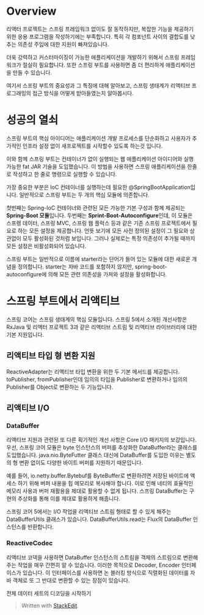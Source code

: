 # Overview

리액터 프로젝트는 스프링 프레임워크 없이도 잘 동작하지만, 복잡한 기능을 제공하기 위한 응용 프로그램을 작성하기에는 부족합니다. 특히 각 컴포넌트 사이의 결합도를 낮추는 의존성 주입에 대한 지원이 빠져있습니다. 

더욱 강력하고 커스터마이징이 가능한 애플리케이션을 개발하기 위해서 스프링 프레임워크가 절실히 필요합니다. 또한 스프링 부트를 사용하면 좀 더 편리하게 애플리케이션을 만들 수 있습니다. 

여기서 스프링 부트의 중요성과 그 특징에 대해 알아보고, 스프링 생태계가 리액티브 프로그래밍의 접근 방식을 어떻게 받아들였는지 알아봅시다. 

# 성공의 열쇠

스프링 부트의 핵심 아이디어는 애플리케이션 개발 프로세스를 단순화하고 사용자가 추가적인 인프라 설정 없이 새프로젝트를 시작할수 있도록 하는것 입니다. 

이와 함께 스프링 부트는 컨테이너가 없이 실행되는 웹 애플리케이션 아이디어와 실행 가능한 fat JAR 기술을 도입했습니다. 이 방법을 사용하면 스프링 애플리케이션을 한줄로 작성하고 한 줄로 명령으로 실행할 수 있습니다.

가장 중요한 부분은 IoC 컨테이너를 실행하는데 필요한 @SpringBootApplication입니다. 일반적으로 스프링 부트는 두 개의 핵심 모듈에 의존합니다.

첫번째는 Spring-IoC 컨테이너와 관련된 모든 가능한 기본 구성과 함께 제공되는 **Spring-Boot 모듈**입니다. 두번째는 **Sprint-Boot-Autoconfigure**인데, 이 모듈은 스프렝 데이터, 스프링 MVC, 스프링 웹 플럭스 등과 같은 기존 스프링 프로젝트에서 필요로 하는 모든 설정을 제공합니다. 언뜻 보기에 모든 사전 정의된 설정이 그 필요와 상관없이 모두 활성화된 것처럼 보입니다. 그러나 실제로는 특정 의존성이 추가될 때까지 모든 설정은 비활성화되어 있습니다.

스프링 부트는 일반적으로 이름에 starter라는 단어가 들어 있는 모듈에 대한 새로운 개념을 정의합니다. starter는 자바 코드를 포함하지 않지만, spring-boot-autoconfigure에 의해 모든 관련 의존성을 가져와 설정을 활성화합니다. 

# 스프링 부트에서 리액티브

스프링 코어는 스프링 생태계의 핵심 모듈입니다. 스프링 5에서 소개된 개선사항은 RxJava 및 리액터 프로젝트 3과 같은 리액티브 스트림 및 리액티브 라이브러리에 대한 기본 지원입니다. 

## 리액티브 타입 형 변환 지원

ReactiveAdapter는 리액티브 타입 변환을 위한 두 기본 메서드를 제공합니다. toPublisher, fromPublisher인데 임의의 타입을 Publisher<T>로 변환하거나 임의의 Publisher<T>를 Object로 변환하는 두 기능입니다. 


## 리액티브 I/O

### DataBuffer
리액티브 지원과 관련된 또 다른 획기적인 개선 사항은 Core I/O 패키지의 보강입니다. 우선, 스프링 코어 모듈은 byte 인스턴스의 버퍼를 추상화한 DataBuffer라는 클래스를 도입했습니다. java.nio.ByteFutter 클래스 대신에 DataBuffer를 도입한 이유는 별도의 형 변환 없이도 다양한 바이트 버퍼를 지원하기 때문입니다.

예를 들어, io.netty.buffer.Bytebuf를 ByteBuffer로 변환하려면 저장된 바이트에 엑세스 하기 위해 버퍼 내용을 힙 메모리로 복사해야 합니다.  이로 인해 네티의 효율적인 메모리 사용과 버퍼 재활용을 제대로 활용할 수 없게 됩니다. 스프링 DataBuffer는 구현의 추상화를 통해 이를 제대로 활용하게 해줍니다. 

스프링 코어 5에서는 I/O 작업을 리액티브 스트림 형태로 할 수 있게 해주는 DataBufferUtils 클래스가 있습니다. DataBufferUtils.read는 Flux의 DataBuffer 인스턴스를 반환합니다. 

### ReactiveCodec 

리액티브 코덱을 사용하면 DataBuffer 인스턴스의 스트림을 객체의 스트림으로 변환해주는 작업을 매우 간편히 알 수 있습니다.  이러한 목적으로 Decoder, Encoder 인터페이스가 있습니다. 이 인터페이스를 사용하면 논 블러킹 방식으로 직렬화된 데이터를 자바 객체로 또 그 반대로 변환할 수 있는 장점이 있습니다. 

전체 데이터 세트의 디코딩을 시작하기 



> Written with [StackEdit](https://stackedit.io/).
<!--stackedit_data:
eyJoaXN0b3J5IjpbMTM5MTA2NTM3MCwtMTAzMjI0NzI0MiwxND
kzNTMwNzg4LDEzODI2NjkxMjIsLTY1Mzk4MjIyNCwtMTQ4MTA1
MjgzMywyNzg3MDk5MzgsNjAwNTc3MTMsLTI5ODg4NzIyNSw5ND
cyMTE2MDAsLTU0MDA2OTM5OSw3MzA5OTgxMTZdfQ==
-->